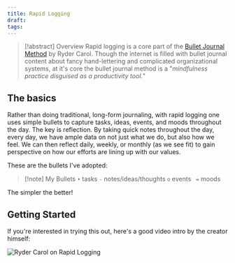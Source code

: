 ```yaml
---
title: Rapid Logging
draft: 
tags:
---
```

> [!abstract] Overview
> Rapid logging is a core part of the [Bullet Journal Method](https://bulletjournal.com/blogs/faq/what-is-the-bullet-journal-method) by Ryder Carol. Though the internet is filled with bullet journal content about fancy hand-lettering and complicated organizational systems, at it's core the bullet journal method is a "*mindfulness practice disguised as a productivity tool.*" 

## The basics
Rather than doing traditional, long-form journaling, with rapid logging one uses simple bullets to capture tasks, ideas, events, and moods throughout the day. The key is reflection. By taking quick notes throughout the day, every day, we have ample data on not just what we do, but also how we feel. We can then reflect daily, weekly, or monthly (as we see fit) to gain perspective on how our efforts are lining up with our values. 

These are the bullets I've adopted: 

> [!note] My Bullets
>  `•` tasks
>  `-` notes/ideas/thoughts
>  `o` events
>  ` =` moods 

The simpler the better!

## Getting Started
If you're interested in trying this out, here's a good video intro by the creator himself:

![Ryder Carol on Rapid Logging](https://www.youtube.com/watch?v=JzYJGRaCaOg)